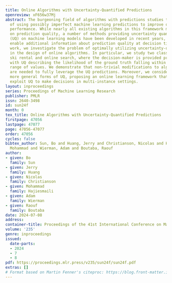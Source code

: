 ```yaml
---
title: Online Algorithms with Uncertainty-Quantified Predictions
openreview: xF656w37Mj
abstract: The burgeoning field of algorithms with predictions studies the problem
  of using possibly imperfect machine learning predictions to improve online algorithm
  performance. While nearly all existing algorithms in this framework make no assumptions
  on prediction quality, a number of methods providing uncertainty quantification
  (UQ) on machine learning models have been developed in recent years, which could
  enable additional information about prediction quality at decision time. In this
  work, we investigate the problem of optimally utilizing uncertainty-quantified predictions
  in the design of online algorithms. In particular, we study two classic online problems,
  ski rental and online search, where the decision-maker is provided predictions augmented
  with UQ describing the likelihood of the ground truth falling within a particular
  range of values. We demonstrate that non-trivial modifications to algorithm design
  are needed to fully leverage the UQ predictions. Moreover, we consider how to utilize
  more general forms of UQ, proposing an online learning framework that learns to
  exploit UQ to make decisions in multi-instance settings.
layout: inproceedings
series: Proceedings of Machine Learning Research
publisher: PMLR
issn: 2640-3498
id: sun24f
month: 0
tex_title: Online Algorithms with Uncertainty-Quantified Predictions
firstpage: 47056
lastpage: 47077
page: 47056-47077
order: 47056
cycles: false
bibtex_author: Sun, Bo and Huang, Jerry and Christianson, Nicolas and Hajiesmaili,
  Mohammad and Wierman, Adam and Boutaba, Raouf
author:
- given: Bo
  family: Sun
- given: Jerry
  family: Huang
- given: Nicolas
  family: Christianson
- given: Mohammad
  family: Hajiesmaili
- given: Adam
  family: Wierman
- given: Raouf
  family: Boutaba
date: 2024-07-08
address:
container-title: Proceedings of the 41st International Conference on Machine Learning
volume: '235'
genre: inproceedings
issued:
  date-parts:
  - 2024
  - 7
  - 8
pdf: https://proceedings.mlr.press/v235/sun24f/sun24f.pdf
extras: []
# Format based on Martin Fenner's citeproc: https://blog.front-matter.io/posts/citeproc-yaml-for-bibliographies/
---
```

